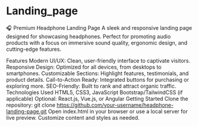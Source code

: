 # Landing_page
🎧 Premium Headphone Landing Page
A sleek and responsive landing page designed for showcasing headphones. Perfect for promoting audio products with a focus on immersive sound quality, ergonomic design, and cutting-edge features.

Features
Modern UI/UX: Clean, user-friendly interface to captivate visitors.
Responsive Design: Optimized for all devices, from desktops to smartphones.
Customizable Sections: Highlight features, testimonials, and product details.
Call-to-Action Ready: Integrated buttons for purchasing or exploring more.
SEO-Friendly: Built to rank and attract organic traffic.
Technologies Used
HTML5, CSS3, JavaScript
Bootstrap/TailwindCSS (if applicable)
Optional: React.js, Vue.js, or Angular
Getting Started
Clone the repository: git clone https://github.com/your-username/headphone-landing-page.git
Open index.html in your browser or use a local server for live preview.
Customize content and styles as needed.
